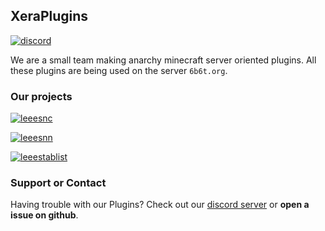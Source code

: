 ## XeraPlugins
[![discord](https://discord.com/api/guilds/683053832694923319/embed.png)](https://discord.gg/WWm35Tc)

We are a small team making anarchy minecraft server oriented plugins. All these plugins are being used on the server `6b6t.org`.

### Our projects

[![leeesnc](https://github-readme-stats.vercel.app/api/pin/?username=xeraplugins&repo=leeesnc)](https://github.com/XeraPlugins/LeeesNC)
                         
[![leeesnn](https://github-readme-stats.vercel.app/api/pin/?username=xeraplugins&repo=leeesnn)](https://github.com/XeraPlugins/LeeesNN)

[![leeestablist](https://github-readme-stats.vercel.app/api/pin/?username=xeraplugins&repo=leeestablist)](https://github.com/XeraPlugins/LeeesTablist)

### Support or Contact

Having trouble with our Plugins? Check out our [discord server](https://discord.gg/WWm35Tc) or **open a issue on github**.
